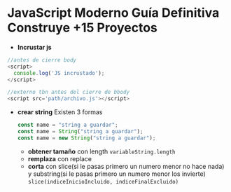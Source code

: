 # JavaScript Moderno Guía Definitiva Construye +15 Proyectos

- **Incrustar js**

```js
//antes de cierre body
<script>
  console.log('JS incrustado');
</script>

//externo tbn antes del cierre de bbody
<script src='path/archivo.js'></script>
```

- **crear string** Existen 3 formas
  ```js
  const name = "string a guardar";
  const name = String("string a guardar");
  const name = new String("string a guardar");
  ```
  - **obtener tamaño** con length `variableString.length`
  - **remplaza** con replace
  - **corta** con slice(si le pasas primero un numero menor no hace nada) y substring(si le pasas primero un numero menor los invierte) `slice(indiceInicioIncluido, indiceFinalExcluido)`
